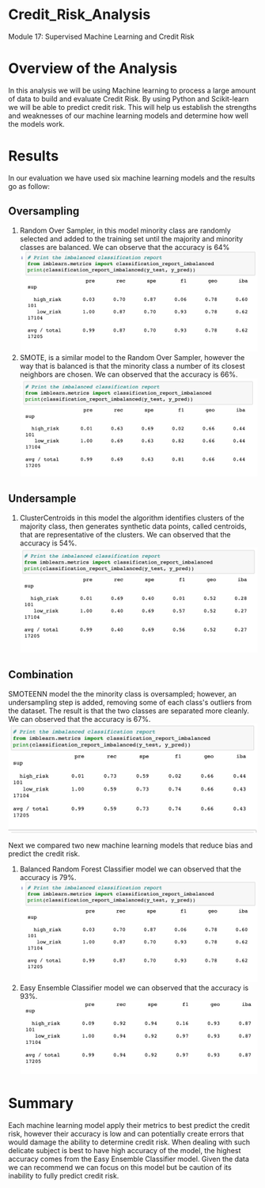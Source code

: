 # Credit_Risk_Analysis
Module 17: Supervised Machine Learning and Credit Risk

# Overview of the Analysis
In this analysis we will be using Machine learning to process a large amount of data to build and evaluate Credit Risk. By using Python and Scikit-learn we will be able to predict credit risk. This will help us establish the strengths and weaknesses of our machine learning models and determine how well the models work. 

# Results
In our evaluation we have used six machine learning models and the results go as follow:

## Oversampling
1.	Random Over Sampler, in this model minority class are randomly selected and added to the training set until the majority and minority classes are balanced. We can observe that the accuracy is 64%
![Random_Forest_Classifier_icr.jpeg](https://github.com/cynmmarin/Credit_Risk_Analysis/blob/0b543e67f6d99f574bc5a831afc1fee918c78c26/Images/Random_Forest_Classifier_icr.jpeg)
2.	SMOTE, is a similar model to the Random Over Sampler, however the way that is balanced is that the minority class a number of its closest neighbors are chosen. We can observed that the accuracy is 66%.
![SMOTE_Oversampling_icr.jpeg](https://github.com/cynmmarin/Credit_Risk_Analysis/blob/0b543e67f6d99f574bc5a831afc1fee918c78c26/Images/SMOTE_Oversampling_icr.jpeg)

## Undersample
1.	ClusterCentroids in this model the algorithm identifies clusters of the majority class, then generates synthetic data points, called centroids, that are representative of the clusters. We can observed that the accuracy is 54%.
![Undersampling_icr.jpeg](https://github.com/cynmmarin/Credit_Risk_Analysis/blob/0b543e67f6d99f574bc5a831afc1fee918c78c26/Images/Undersampling_icr.jpeg)

## Combination
SMOTEENN model the the minority class is oversampled; however, an undersampling step is added, removing some of each class's outliers from the dataset. The result is that the two classes are separated more cleanly. We can observed that the accuracy is 67%.
![Combination_Sampling_icr.jpeg](https://github.com/cynmmarin/Credit_Risk_Analysis/blob/0b543e67f6d99f574bc5a831afc1fee918c78c26/Images/Combination_Sampling_icr.jpeg)

Next we compared two new machine learning models that reduce bias and predict the credit risk.
1.	Balanced Random Forest Classifier model we can observed that the accuracy is 79%.
![Random_Forest_Classifier_icr.jpeg](https://github.com/cynmmarin/Credit_Risk_Analysis/blob/0b543e67f6d99f574bc5a831afc1fee918c78c26/Images/Random_Forest_Classifier_icr.jpeg)
2.	Easy Ensemble Classifier model we can observed that the accuracy is 93%.
![Easy_Ensemble_AdaBoost_Classifier_icr.jpeg](https://github.com/cynmmarin/Credit_Risk_Analysis/blob/0b543e67f6d99f574bc5a831afc1fee918c78c26/Images/Easy_Ensemble_AdaBoost_Classifier_icr.jpeg)

# Summary

Each machine learning model apply their metrics to best predict the credit risk, however their accuracy is low and can potentially create errors that would damage the ability to determine credit risk. When dealing with such delicate subject is best to have high accuracy of the model, the highest accuracy comes from the Easy Ensemble Classifier model. Given the data we can recommend we can focus on this model but be caution of its inability to fully predict credit risk. 

